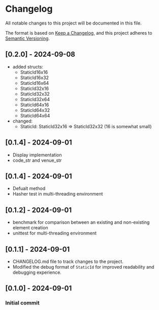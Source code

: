# Changelog
All notable changes to this project will be documented in this file.

The format is based on [Keep a Changelog](https://keepachangelog.com/en/1.0.0/),
and this project adheres to [Semantic Versioning](https://semver.org/spec/v2.0.0.html).
## [0.2.0] - 2024-09-08
* added structs: 
  * StaticId16x16
  * StaticId16x32
  * StaticId16x64
  * StaticId32x16
  * StaticId32x32
  * StaticId32x64
  * StaticId64x16
  * StaticId64x32
  * StaticId64x64
* changed: 
  * StaticId: StaticId32x16 => StaticId32x32 (16 is somewhat small)

## [0.1.4] - 2024-09-01
- Display implementation
- code_str and venue_str

## [0.1.4] - 2024-09-01
- Defualt method
- Hasher test in multi-threading environment

## [0.1.2] - 2024-09-01
- benchmark for comparison between an existing and non-existing element creation
- unittest for multi-threading environment

## [0.1.1] - 2024-09-01

- CHANGELOG.md file to track changes to the project.
- Modified the debug format of `StaticId` for improved readability and debugging experience.

## [0.1.0] - 2024-09-01
### Initial commit